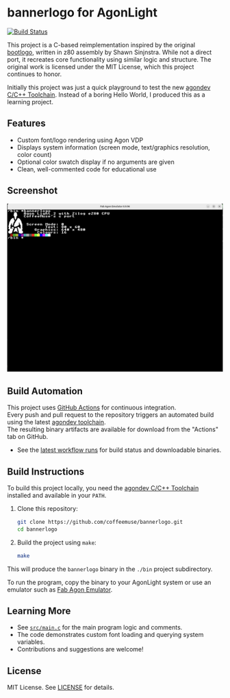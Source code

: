# bannerlogo for AgonLight
[![Build Status](https://github.com/coffeemuse/bannerlogo/actions/workflows/main.yml/badge.svg)](https://github.com/coffeemuse/bannerlogo/actions)

This project is a C-based reimplementation inspired by the original [bootlogo](https://github.com/sijnstra/agon-projects/tree/main/bootlogo), written in z80 assembly by Shawn Sinjnstra. While not a direct port, it recreates core functionality using similar logic and structure. The original work is licensed under the MIT License, which this project continues to honor.

Initially this project was just a quick playground to test the new [agondev C/C++ Toolchain](https://github.com/AgonPlatform/agondev). Instead of a boring Hello World, I produced this as a learning project.

## Features

- Custom font/logo rendering using Agon VDP
- Displays system information (screen mode, text/graphics resolution, color count)
- Optional color swatch display if no arguments are given
- Clean, well-commented code for educational use

## Screenshot

![Screenshot of bannerlogo running in Fab Agon Emulator](./assets/BannerLogo-Screenshot.png)

## Build Automation

This project uses [GitHub Actions](https://github.com/features/actions) for continuous integration.  
Every push and pull request to the repository triggers an automated build using the latest [agondev toolchain](https://github.com/AgonPlatform/agondev).  
The resulting binary artifacts are available for download from the "Actions" tab on GitHub.

- See the [latest workflow runs](https://github.com/coffeemuse/bannerlogo/actions) for build status and downloadable binaries.

## Build Instructions

To build this project locally, you need the [agondev C/C++ Toolchain](https://github.com/AgonPlatform/agondev) installed and available in your `PATH`.

1. Clone this repository:
    ```sh
    git clone https://github.com/coffeemuse/bannerlogo.git
    cd bannerlogo
    ```

2. Build the project using `make`:
    ```sh
    make
    ```

This will produce the `bannerlogo` binary in the `./bin` project subdirectory.

To run the program, copy the binary to your AgonLight system or use an emulator such as [Fab Agon Emulator](https://github.com/fabgl/fab-agon-emulator).

## Learning More

- See [`src/main.c`](src/main.c) for the main program logic and comments.
- The code demonstrates custom font loading and querying system variables.
- Contributions and suggestions are welcome!

## License

MIT License. See [LICENSE](LICENSE) for details.

